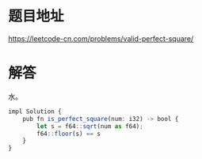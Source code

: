 # 题目地址

<https://leetcode-cn.com/problems/valid-perfect-square/>

# 解答

水。

```typescript
impl Solution {
    pub fn is_perfect_square(num: i32) -> bool {
        let s = f64::sqrt(num as f64);
        f64::floor(s) == s
    }
}
```
